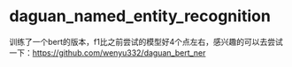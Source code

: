 # daguan_named_entity_recognition
训练了一个bert的版本，f1比之前尝试的模型好4个点左右，感兴趣的可以去尝试一下：https://github.com/wenyu332/daguan_bert_ner
